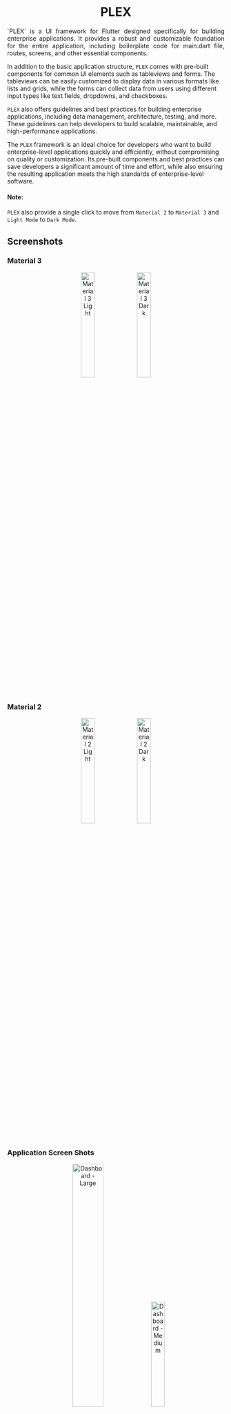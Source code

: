 # <div style="text-align: center;">PLEX</div>

<p style="text-align: justify;">
`PLEX` is a UI framework for Flutter designed specifically for building enterprise applications. It provides a robust and customizable foundation for the entire application, including boilerplate code for main.dart file, routes, screens, and other essential components.

In addition to the basic application structure, `PLEX` comes with pre-built components for common UI elements such as tableviews and forms. The tableviews can be easily customized to display data in various formats like lists and grids, while the forms can collect data from users using different
input
types like text fields, dropdowns, and checkboxes.

`PLEX` also offers guidelines and best practices for building enterprise applications, including data management, architecture, testing, and more. These guidelines can help developers to build scalable, maintainable, and high-performance applications.

The `PLEX` framework is an ideal choice for developers who want to build enterprise-level applications quickly and efficiently, without compromising on quality or customization. Its pre-built components and best practices can save developers a significant amount of time and effort, while also
ensuring
the resulting application meets the high standards of enterprise-level software.
</p>

#### Note:

`PLEX` also provide a single click to move from `Material 2` to `Material 3` and `Light Mode` to `Dark Mode`.

## Screenshots

### Material 3

<div style="text-align: center;">
<img alt="Material 3 Light" src="https://raw.githubusercontent.com/rehmnabdul/plex/main/screenshots/img_2.png"  width="25%" title="Material 3 Light"/>
<img alt="Material 3 Dark" src="https://raw.githubusercontent.com/rehmnabdul/plex/main/screenshots/img_4.png" width="25%" title="Material 3 Dark">
</div>

### Material 2

<div style="text-align: center;">
<img alt="Material 2 Light" src="https://raw.githubusercontent.com/rehmnabdul/plex/main/screenshots/img_1.png" width="25%" title="Material 2 Light"/>
<img alt="Material 2 Dark" src="https://raw.githubusercontent.com/rehmnabdul/plex/main/screenshots/img_3.png" width="25%" title="Material 2 Dark">
</div>

### Application Screen Shots

<div style="text-align: center;">
<img alt="Dashboard - Large" src="https://raw.githubusercontent.com/rehmnabdul/plex/main/screenshots/app/1.png" width="38%" title="Dashboard - Large"/>
<img alt="Dashboard - Medium" src="https://raw.githubusercontent.com/rehmnabdul/plex/main/screenshots/app/2.png" width="25%" title="Dashboard - Medium">
</div>

<div style="text-align: center;">
<img alt="Dashboard - Mobile" src="https://raw.githubusercontent.com/rehmnabdul/plex/main/screenshots/app/3.png" width="25%" title="Dashboard - Mobile"/>
<img alt="Dashboard Drawer - Mobile" src="https://raw.githubusercontent.com/rehmnabdul/plex/main/screenshots/app/4.png" width="25%" title="Dashboard Drawer - Mobile">
</div>

<div style="text-align: center;">
<img alt="Paginated Table" src="https://raw.githubusercontent.com/rehmnabdul/plex/main/screenshots/app/5.png" width="25%" title="Paginated Table"/>
<img alt="Updatable Widget" src="https://raw.githubusercontent.com/rehmnabdul/plex/main/screenshots/app/6.png" width="25%" title="Updatable Widget">
</div>

<div style="text-align: center;">
<img alt="Plex Form" src="https://raw.githubusercontent.com/rehmnabdul/plex/main/screenshots/app/7.png" width="25%" title="Plex Form"/>
<img alt="Drop Down Fields" src="https://raw.githubusercontent.com/rehmnabdul/plex/main/screenshots/app/8.png" width="25%" title="Drop Down Fields">
</div>

<div style="text-align: center;">
<img alt="Drop Down Fields" src="https://raw.githubusercontent.com/rehmnabdul/plex/main/screenshots/app/9.png" width="45%" title="Drop Down Fields"/>
<img alt="Navigation Menu - Theme Options" src="https://raw.githubusercontent.com/rehmnabdul/plex/main/screenshots/app/10.png" width="45%" title="Navigation Menu - Theme Options">
</div>

<div style="text-align: center;">
<img alt="Auto Dark Mode" src="https://raw.githubusercontent.com/rehmnabdul/plex/main/screenshots/app/11.png" width="70%" title="Auto Dark Mode"/>
<img alt="Auto Dark Mode" src="https://raw.githubusercontent.com/rehmnabdul/plex/main/screenshots/app/12.png" width="18%" title="Auto Dark Mode">
</div>

## Features

1. Create boilerplate code for an **Application**
2. Built in login screen
3. Built in User session manager
4. Free useful widgets
5. Free useful utilities
6. Built in screens and pages
7. Builtin form builder from model class

## Getting started

Install the `plex` in your application.

## Usage

## Widgets

1. `PlexWidget` 
   - Updatable widget and controlled by a controller. Replaces the use of BLoC or provider pattern
2. `PlexDataTable`
   - View Data in a tabular form. Sort By Any Column, Search By Any Column, Export as Excel builtin functions
3. `PlexInputWidget`
   - Simple Widget to create a `TextInputField`, `DropdownField`, `DatePickerField` and `MultiSelectionFiel`
   - There are lots of features available for each field
4. `PlexFormWidget`
   - Extend any model class with `PlexForm` and `override` method `getFields()` and configure UI fields. All the form layout will be created automatically.
5. `PlexLoader`
   - Show loading anywhere in application by displaying widget `PlexLoader`
6. `PlexShimmer`
   - Show shimmer widget when data is loading by displaying widget `PlexShimmer`

#### PlexInputWidget

###### Usage

```dart
/// Input Types
/// PlexInputWidget.typeInput
/// PlexInputWidget.typeDropdown
/// PlexInputWidget.typeDate
/// PlexInputWidget.typeButton

PlexInputWidget(
    title: "Username / Email",
    
    type: PlexInputWidget.typeInput,
    inputHint: "Enter Your Email or Username",
    inputController: usernameController,
    inputOnChange: (value) {},
    inputOnSubmit: (value) {},
    inputAction: TextInputAction.go,
    inputKeyboardType: TextInputType.name,
    isPassword: false,
    
    dropdownItemOnSelect: (item) {},
    dropdownItemAsString: (item) => item.toString(),
    dropdownItems: const ["Data"],
    dropdownAsyncItems: Future(() => ["Data"]),
    dropdownSelectionController: PlexWidgetController(),
    dropDownLeadingIcon: (item) => const Icon(Icons.add),
    dropdownItemWidget: (item) => const Text("Data"),
    dropdownOnSearch: (query, item) { return true; },
    dropdownCustomOnTap: () {},
    
    buttonClick: ,
    buttonIcon: ,
    buttonColor: ,
    
    useMargin: ,
    margin: ,
    fieldColor: ,
    editable: ,
    helperText: ,
)
```

#### Persistent Storage

```dart
//Only initialize if you are not using PlexApp 
//and using PlexDb separately
PlexDb.initialize();

PlexDb.instance.setString("Key", "Value");
PlexDb.instance.getString("Key");

PlexDb.instance.setBool("Key", true);
PlexDb.instance.getBool("Key");
```

### Messaging

```dart
BuildContext context;
context.showSnackBar("Your Message...");
```

### Utils

#### Dimension Utilities
```dart
Dim.mini          //Dimension of 2
Dim.smallest      //Dimension of 4
Dim.small         //Dimension of 8
Dim.medium        //Dimension of 16
Dim.large         //Dimension of 32
```

#### Spacing Utilities
```dart
spaceMini()       //Widget with height width 2
spaceSmallest()   //Widget with height width 4
spaceSmall()      //Widget with height width 8
spaceMedium()     //Widget with height width 16
space(Any Double) //Widget with custom height anf width
```

#### Console Utilities
```dart
console("Your Message In Console", '(optional) enable print in release build')
```

#### Widget Utilities
```dart
createWidget((){
  //Any Calculation or Custom Logic Here...
  return Container();
})
```

#### Async Utilities
```dart
//This will delay your code for 500 millis then do the work
//Usefully when you want to execute a task after navigation or when UI is still building
delay(() {
  //Your Logic Here
  return 'Any Object';
})

runAsync(() {
  //Your Logic Here will be Asynchronously run
  return "Any Object"
})
```

#### List Utilities
```dart
//List.sort() doesn't return anything so we need a extra line to sort the list og type T
//You can use this method to sort and use in one single line
List<T> result = List<T>.sortAndReturn();

//Will return a Map<Key, List<T>> by grouping the list on some condition
Map<String, List<User>> usersByCities = List<User>.groupBy((user) {
  return user.city;
});
```

#### String Utils
```dart
/// "2012-02-27"
/// "2012-02-27 13:27:00"
/// "2012-02-27 13:27:00.123456789z"
/// "2012-02-27 13:27:00,123456789z"
/// "20120227 13:27:00"
/// "20120227T132700"
/// "20120227"
/// "+20120227"
/// "2012-02-27T14Z"
/// "2012-02-27T14+00:00"
/// "-123450101 00:00:00 Z": in the year -12345.
/// "2002-02-27T14:00:00-0500"
/// "2002-02-27T19:00:00Z"

DateTime time = "2012-02-27 13:27:00".toDate();
```

#### DateTime Utilities
```dart
var dateInString = DateTime.now().toDDMMMHHmmss();
var dateInString = DateTime.now().toMMMDDYYYY();

//Convert DateTime to String in custom format
var dateInString = DateTime.now().toFormattedString("hh:mm:ss a");

// Will return the time difference in hours or minutes or in seconds 
var timeDifference = "20120227 13:27:00".toDate().getDifferenceString();
```



### Complete Example of Using PlexApp

- You can also see example project to see the whole project usage in action.

```dart
import 'package:flutter/material.dart';
import 'package:plex/plex_networking/plex_networking.dart';
import 'package:plex/plex_package.dart';
import 'package:plex/plex_route.dart';
import 'package:plex/plex_screens/plex_dashboard_screen.dart';
import 'package:plex/plex_screens/plex_login_screen.dart';
import 'package:plex/plex_user.dart';
import 'package:plex/plex_widgets/plex_data_table.dart';
import 'package:plex_app/screens/home_screen.dart';
import 'package:plex_app/screens/second_screen.dart';

class Routes {
  static const dashboardScreen = "/dashboard";
  static const secondScreen = "/second";
}

class AppUser extends PlexUser {
  late String email;
  late String userName;
  List<String>? rules;

  AppUser.init({required this.email, required this.userName, this.rules});
 
  @override
  String? getPictureUrl() {
    return "https://images.pexels.com/photos/631317/pexels-photo-631317.jpeg";
  }

  @override
  String getLoggedInEmail() => email;

  @override
  List<String>? getLoggedInRules() => rules;

  @override
  String getLoggedInUsername() => userName;

  @override
  String getLoggedInFullName() => userName;

  @override
  Map<String, dynamic> toJson() {
    final map = <String, dynamic>{};
    map['userName'] = userName;
    map['email'] = email;
    map['rules'] = rules;
    return map;
  }

  AppUser.fromJson(Map<String, dynamic> map) {
    userName = map["userName"];
    email = map["email"];
    rules = map["rules"];
  }
}

void main() async {
  getTableData() => [
    [
      PlexDataCell.text("1"),
      PlexDataCell.text("First"),
      PlexDataCell.text("Person"),
      PlexDataCell.text("EMP953312RT"),
      PlexDataCell.text("Software Engineer"),
      PlexDataCell.text("Grade"),
      PlexDataCell.custom(
        "First Company Pvt. Ltd",
        const DataCell(
          Text("First Company Pvt. Ltd", style: TextStyle(color: Colors.brown)),
        ),
      ),
    ],
    [
      PlexDataCell.text("2"),
      PlexDataCell.text("Second"),
      PlexDataCell.text("Person"),
      PlexDataCell.text("EMP95313RT"),
      PlexDataCell.text("Software Engineer"),
      PlexDataCell.text("Scale"),
      PlexDataCell.custom(
        "Second Company Pvt. Ltd",
        const DataCell(
          Text("Second Company Pvt. Ltd", style: TextStyle(color: Colors.green)),
        ),
      )
    ],
  ];

  runApp(PlexApp(
    themeFromColor: const Color(0xFF26A9E1),
    // themeFromImage: const AssetImage("/path/to/image"),
    appInfo: PlexAppInfo(
      title: "Auto Backup",
      appLogo: const Icon(Icons.account_balance),
      appLogoDark: const Icon(Icons.account_balance, color: Colors.white),
      initialRoute: Routes.dashboardScreen,
      versionCode: 1,
      versionName: "v1.0.0",
    ),
    useAuthorization: true,
    onInitializationComplete: () {
      PlexNetworking.instance.allowBadCertificateForHTTPS();
    },
    loginConfig: PlexLoginConfig(
      debugUsername: 'test',
      debugPassword: 'password',
      additionalWidgetsTop: (context) => const Text("Login Screen"),
      additionalWidgetsBottom: (context) => const Text("Login Screen End"),
      onLogin: (context, email, password) async {
        return AppUser.init(userName: "Abdur Rahman", email: "ar@mail.com");
      },
      userFromJson: (userData) {
        return AppUser.fromJson(userData);
      },
    ),
    dashboardConfig: PlexDashboardConfig(
      disableExpandNavigationRail: false,
      disableNavigationRail: false,
      disableBottomNavigation: false,
      showThemeSwitch: true,
      showBrightnessSwitch: true,
      showMaterialSwitch: true,
      appbarActions: [
        MenuItemButton(
          leadingIcon: const Icon(Icons.abc_outlined),
          child: const Text("ABC"),
          onPressed: () {},
        ),
        MenuItemButton(
          leadingIcon: const Icon(Icons.account_tree_outlined),
          child: const Text("Tree"),
          onPressed: () {},
        ),
        MenuItemButton(
          leadingIcon: const Icon(Icons.account_balance_outlined),
          child: const Text("Balance"),
          onPressed: () {},
        ),
      ],
      dashboardScreens: [
        PlexRoute(
          route: Routes.dashboardScreen,
          category: "Tables",
          title: "Data Table Widget Usage",
          shortTitle: 'Data Table',
          logo: const Icon(Icons.account_balance_outlined),
          screen: (context) => PlexDataTable(
            enableSearch: true,
            enablePrint: true,
            onRefresh: () {
              getTableData();
            },
            headerTextStyle: const TextStyle(fontWeight: FontWeight.bold),
            headerBackground: Colors.redAccent,
            border: TableBorder.all(color: Colors.black12),
            columns: [
              PlexDataCell.text("Id"),
              PlexDataCell.text("First Name"),
              PlexDataCell.text("Last Name"),
              PlexDataCell.text("Emp Code"),
              PlexDataCell.text("Designation"),
              PlexDataCell.text("Grade"),
              PlexDataCell.text("Company"),
            ],
            rows: List.empty(), //getTableData(),
          ),
        ),
        PlexRoute(
          route: "/paginated-table",
          category: "Paginated Tables",
          title: "Paginated Data Table",
          shortTitle: 'Paginated Table',
          logo: const Icon(Icons.account_balance_outlined),
          screen: (context) => PlexDataTableWithPages(
            columns: [
              PlexDataCell.text("Id"),
              PlexDataCell.text("First Name"),
              PlexDataCell.text("Last Name"),
              PlexDataCell.text("Emp Code"),
              PlexDataCell.text("Designation"),
              PlexDataCell.text("Grade"),
              PlexDataCell.text("Company"),
            ],
            rows: getTableData(),
          ),
        ),
        PlexRoute(
          route: "/update-widget",
          title: "Updatable Widget Usage",
          shortTitle: 'Updatable Widget',
          logo: const Icon(Icons.browser_updated),
          screen: (context) => const UpdatableScreen(),
        ),
        PlexRoute(
          route: "/form-usage",
          title: "Form Widget Usage",
          shortTitle: 'Form Widget',
          logo: const Icon(Icons.format_align_center),
          screen: (context) => const FormUsageScreen(),
        ),
      ],
    ),
  ));
}
```
